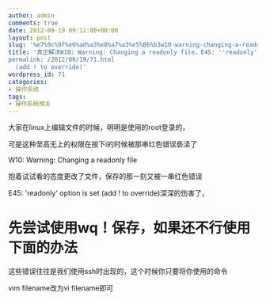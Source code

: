 ```yaml
---
author: admin
comments: true
date: 2012-09-19 09:12:00+00:00
layout: post
slug: '%e7%9c%9f%e6%ad%a3%e8%a7%a3%e5%86%b3w10-warning-changing-a-readonly-file%ef%bc%8ce45-readonly-option-is-set-add-to-override'
title: '真正解决W10: Warning: Changing a readonly file，E45: ''readonly'' option is set
permalink: /2012/09/19/71.html
  (add ! to override)'
wordpress_id: 71
categories:
- 操作系统
tags:
- 操作系统相关
---
```


大家在linux上编辑文件的时候，明明是使用的root登录的，

可是这种至高无上的权限在按下i的时候被那串红色错误亵渎了

W10: Warning: Changing a readonly file

抱着试试看的态度更改了文件，保存的那一刻又被一串红色错误

E45: 'readonly' option is set (add ! to override)深深的伤害了，


# 先尝试使用wq！保存，如果还不行使用下面的办法


这些错误往往是我们使用ssh时出现的，这个时候你只要将你使用的命令

vim filename改为vi filename即可
